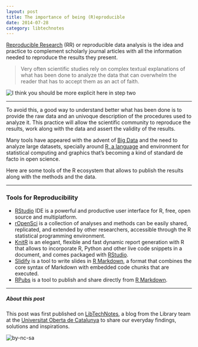 ```yaml
---
layout: post
title: The importance of being (R)eproducible
date: 2014-07-28
category: libtechnotes
---
```


[Reproducible Research](http://en.wikipedia.org/wiki/Reproducibility#Reproducible_research) (RR) or reproducible data analysis is the idea and practice to complement scholarly journal articles with all the information needed to reproduce the results they present.

> Very often scientific studies rely on complex textual explanations of what has been done to analyze the data that can overwhelm the reader that has to accept them as an act of faith.

![I think you should be more explicit here in step two](http://wordpress.visitmix.com/wp-content/uploads/image78.png)

---

To avoid this, a good way to understand better what has been done is to provide the raw data and an univoque description of the procedures used to analyze it. This practice will allow the scientific community to reproduce the results, work along with the data and assert the validity of the results.

Many tools have appeared with the advent of [Big Data](http://labs.biblioteca.uoc.edu/blog/?p=4238) and the need to analyze large datasets, specially around [R, a language](http://www.revolutionanalytics.com/what-r	) and environment for statistical computing and graphics that’s becoming a kind of standard de facto in open science.

Here are some tools of the R ecosystem that allows to publish the results along with the methods and the data.

---

### Tools for Reproducibility

- [RStudio](http://www.rstudio.com/) IDE is a powerful and productive user interface for R, free, open source and multiplatform.
- [rOpenSci](http://ropensci.org/) is a collection of analyses and methods can be easily shared, replicated, and extended by other researchers, accessible through the R statistical programming environment.
- [KnitR](http://yihui.name/knitr/) is an elegant, flexible and fast dynamic report generation with R that allows to incorporate R, Python and other live code snippets in a document, and comes packaged with [RStudio](http://www.rstudio.com/).
- [Slidify](http://slidify.org/) is a tool to write slides in [R Markdown](http://rmarkdown.rstudio.com/), a format that combines the core syntax of Markdown with embedded code chunks that are executed.
- [RPubs](http://rpubs.com/) is a tool to publish and share directly from [R Markdown](http://rmarkdown.rstudio.com/).

---

##### About this post

This post was first published on [LibTechNotes](http://labs.biblioteca.uoc.edu/), a blog from the Library team at the [Universitat Oberta de Catalunya](http://www.uoc.edu/) to share our everyday findings, solutions and inspirations.

![by-nc-sa](http://i.creativecommons.org/l/by-nc-sa/3.0/88x31.png)
